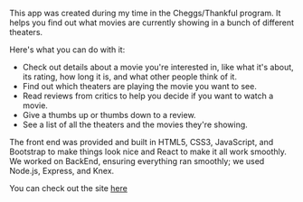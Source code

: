 This app was created during my time in the Cheggs/Thankful program. It helps you find out what movies are currently showing in a bunch of different theaters.

Here's what you can do with it:

* Check out details about a movie you're interested in, like what it's about, its rating, how long it is, and what other people think of it.
* Find out which theaters are playing the movie you want to see.
* Read reviews from critics to help you decide if you want to watch a movie.
* Give a thumbs up or thumbs down to a review.
* See a list of all the theaters and the movies they're showing.

The front end was provided and built in HTML5, CSS3, JavaScript, and Bootstrap to make things look nice and React to make it all work smoothly.
We worked on BackEnd, ensuring everything ran smoothly; we used Node.js, Express, and Knex.

You can check out the site <a href="https://starter-movie-front-end-r5fy.onrender.com/">here</a> 
